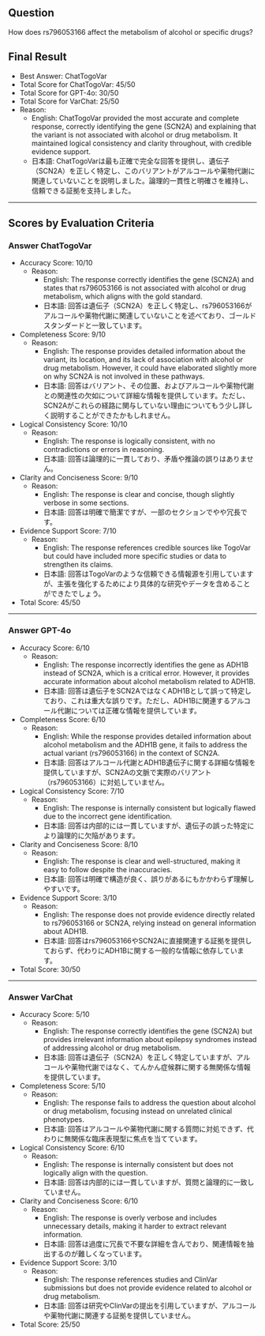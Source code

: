 ## Question

How does rs796053166 affect the metabolism of alcohol or specific drugs?

## Final Result

- Best Answer: ChatTogoVar
- Total Score for ChatTogoVar: 45/50
- Total Score for GPT-4o: 30/50
- Total Score for VarChat: 25/50
- Reason:
  - English: ChatTogoVar provided the most accurate and complete response, correctly identifying the gene (SCN2A) and explaining that the variant is not associated with alcohol or drug metabolism. It maintained logical consistency and clarity throughout, with credible evidence support.
  - 日本語: ChatTogoVarは最も正確で完全な回答を提供し、遺伝子（SCN2A）を正しく特定し、このバリアントがアルコールや薬物代謝に関連していないことを説明しました。論理的一貫性と明確さを維持し、信頼できる証拠を支持しました。

---

## Scores by Evaluation Criteria

### Answer ChatTogoVar
- Accuracy Score: 10/10
  - Reason: 
    - English: The response correctly identifies the gene (SCN2A) and states that rs796053166 is not associated with alcohol or drug metabolism, which aligns with the gold standard.
    - 日本語: 回答は遺伝子（SCN2A）を正しく特定し、rs796053166がアルコールや薬物代謝に関連していないことを述べており、ゴールドスタンダードと一致しています。
- Completeness Score: 9/10
  - Reason: 
    - English: The response provides detailed information about the variant, its location, and its lack of association with alcohol or drug metabolism. However, it could have elaborated slightly more on why SCN2A is not involved in these pathways.
    - 日本語: 回答はバリアント、その位置、およびアルコールや薬物代謝との関連性の欠如について詳細な情報を提供しています。ただし、SCN2Aがこれらの経路に関与していない理由についてもう少し詳しく説明することができたかもしれません。
- Logical Consistency Score: 10/10
  - Reason: 
    - English: The response is logically consistent, with no contradictions or errors in reasoning.
    - 日本語: 回答は論理的に一貫しており、矛盾や推論の誤りはありません。
- Clarity and Conciseness Score: 9/10
  - Reason: 
    - English: The response is clear and concise, though slightly verbose in some sections.
    - 日本語: 回答は明確で簡潔ですが、一部のセクションでやや冗長です。
- Evidence Support Score: 7/10
  - Reason: 
    - English: The response references credible sources like TogoVar but could have included more specific studies or data to strengthen its claims.
    - 日本語: 回答はTogoVarのような信頼できる情報源を引用していますが、主張を強化するためにより具体的な研究やデータを含めることができたでしょう。
- Total Score: 45/50

---

### Answer GPT-4o
- Accuracy Score: 6/10
  - Reason: 
    - English: The response incorrectly identifies the gene as ADH1B instead of SCN2A, which is a critical error. However, it provides accurate information about alcohol metabolism related to ADH1B.
    - 日本語: 回答は遺伝子をSCN2AではなくADH1Bとして誤って特定しており、これは重大な誤りです。ただし、ADH1Bに関連するアルコール代謝については正確な情報を提供しています。
- Completeness Score: 6/10
  - Reason: 
    - English: While the response provides detailed information about alcohol metabolism and the ADH1B gene, it fails to address the actual variant (rs796053166) in the context of SCN2A.
    - 日本語: 回答はアルコール代謝とADH1B遺伝子に関する詳細な情報を提供していますが、SCN2Aの文脈で実際のバリアント（rs796053166）に対処していません。
- Logical Consistency Score: 7/10
  - Reason: 
    - English: The response is internally consistent but logically flawed due to the incorrect gene identification.
    - 日本語: 回答は内部的には一貫していますが、遺伝子の誤った特定により論理的に欠陥があります。
- Clarity and Conciseness Score: 8/10
  - Reason: 
    - English: The response is clear and well-structured, making it easy to follow despite the inaccuracies.
    - 日本語: 回答は明確で構造が良く、誤りがあるにもかかわらず理解しやすいです。
- Evidence Support Score: 3/10
  - Reason: 
    - English: The response does not provide evidence directly related to rs796053166 or SCN2A, relying instead on general information about ADH1B.
    - 日本語: 回答はrs796053166やSCN2Aに直接関連する証拠を提供しておらず、代わりにADH1Bに関する一般的な情報に依存しています。
- Total Score: 30/50

---

### Answer VarChat
- Accuracy Score: 5/10
  - Reason: 
    - English: The response correctly identifies the gene (SCN2A) but provides irrelevant information about epilepsy syndromes instead of addressing alcohol or drug metabolism.
    - 日本語: 回答は遺伝子（SCN2A）を正しく特定していますが、アルコールや薬物代謝ではなく、てんかん症候群に関する無関係な情報を提供しています。
- Completeness Score: 5/10
  - Reason: 
    - English: The response fails to address the question about alcohol or drug metabolism, focusing instead on unrelated clinical phenotypes.
    - 日本語: 回答はアルコールや薬物代謝に関する質問に対処できず、代わりに無関係な臨床表現型に焦点を当てています。
- Logical Consistency Score: 6/10
  - Reason: 
    - English: The response is internally consistent but does not logically align with the question.
    - 日本語: 回答は内部的には一貫していますが、質問と論理的に一致していません。
- Clarity and Conciseness Score: 6/10
  - Reason: 
    - English: The response is overly verbose and includes unnecessary details, making it harder to extract relevant information.
    - 日本語: 回答は過度に冗長で不要な詳細を含んでおり、関連情報を抽出するのが難しくなっています。
- Evidence Support Score: 3/10
  - Reason: 
    - English: The response references studies and ClinVar submissions but does not provide evidence related to alcohol or drug metabolism.
    - 日本語: 回答は研究やClinVarの提出を引用していますが、アルコールや薬物代謝に関連する証拠を提供していません。
- Total Score: 25/50